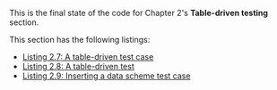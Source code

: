 
This is the final state of the code for Chapter 2's **Table-driven testing** section.

This section has the following listings:

- [Listing 2.7: A table-driven test case](../../all-listings/02-idioms-and-testing/07-a-table-driven-test-case.md)
- [Listing 2.8: A table-driven test](../../all-listings/02-idioms-and-testing/08-a-table-driven-test.md)
- [Listing 2.9: Inserting a data scheme test case](../../all-listings/02-idioms-and-testing/09-inserting-a-data-scheme-test-case.md)
